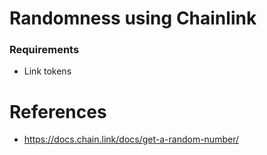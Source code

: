 # Randomness using Chainlink

### Requirements 

- Link tokens

# References

- https://docs.chain.link/docs/get-a-random-number/
